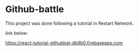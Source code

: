 # Github-battle

This project was done following a tutorial in Restart Network.

link below:

https://react-tutorial-githubbat-db9b0.firebaseapp.com
